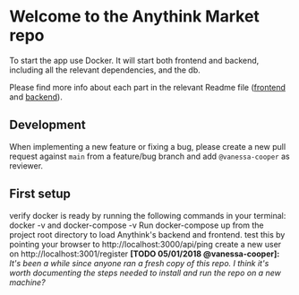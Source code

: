# Welcome to the Anythink Market repo

To start the app use Docker. It will start both frontend and backend, including all the relevant dependencies, and the db.

Please find more info about each part in the relevant Readme file ([frontend](frontend/readme.md) and [backend](backend/README.md)).

## Development

When implementing a new feature or fixing a bug, please create a new pull request against `main` from a feature/bug branch and add `@vanessa-cooper` as reviewer.

## First setup
verify docker is ready by running the following commands in your terminal: docker -v and docker-compose -v
Run docker-compose up from the project root directory to load Anythink's backend and frontend.
test this by pointing your browser to http://localhost:3000/api/ping
create a new user on http://localhost:3001/register
**[TODO 05/01/2018 @vanessa-cooper]:** _It's been a while since anyone ran a fresh copy of this repo. I think it's worth documenting the steps needed to install and run the repo on a new machine?_
